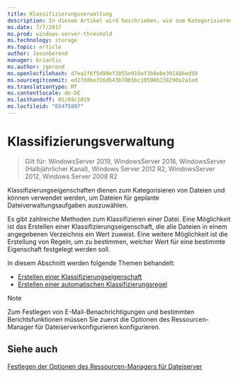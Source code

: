 ```yaml
---
title: Klassifizierungsverwaltung
description: In diesem Artikel wird beschrieben, wie zum Kategorisieren von Dateien, die basierend auf Klassifizierungseigenschaften
ms.date: 7/7/2017
ms.prod: windows-server-threshold
ms.technology: storage
ms.topic: article
author: JasonGerend
manager: brianlic
ms.author: jgerend
ms.openlocfilehash: d7ea1f6f5d99ef1b55e919af3b8ebe391486ed50
ms.sourcegitcommit: ed27ddbe316d543b7865bc10590b238290a2a1ad
ms.translationtype: MT
ms.contentlocale: de-DE
ms.lasthandoff: 05/09/2019
ms.locfileid: "65475897"
---
```

# <a name="classification-management"></a>Klassifizierungsverwaltung

> Gilt für: WindowsServer 2019, WindowsServer 2016, WindowsServer (Halbjährlicher Kanal), Windows Server 2012 R2, WindowsServer 2012, Windows Server 2008 R2

Klassifizierungseigenschaften dienen zum Kategorisieren von Dateien und können verwendet werden, um Dateien für geplante Dateiverwaltungsaufgaben auszuwählen.

Es gibt zahlreiche Methoden zum Klassifizieren einer Datei. Eine Möglichkeit ist das Erstellen einer Klassifizierungseigenschaft, die alle Dateien in einem angegebenen Verzeichnis ein Wert zuweist. Eine weitere Möglichkeit ist die Erstellung von Regeln, um zu bestimmen, welcher Wert für eine bestimmte Eigenschaft festgelegt werden soll.

In diesem Abschnitt werden folgende Themen behandelt:

-   [Erstellen einer Klassifizierungseigenschaft](create-classification-property.md)
-   [Erstellen einer automatischen Klassifizierungsregel](create-automatic-classification-rule.md)


> [!Note]
> Zum Festlegen von E-Mail-Benachrichtigungen und bestimmten Berichtsfunktionen müssen Sie zuerst die Optionen des Ressourcen-Manager für Dateiserverkonfigurieren konfigurieren.


## <a name="see-also"></a>Siehe auch

[Festlegen der Optionen des Ressourcen-Managers für Dateiserver](setting-file-server-resource-manager-options.md)